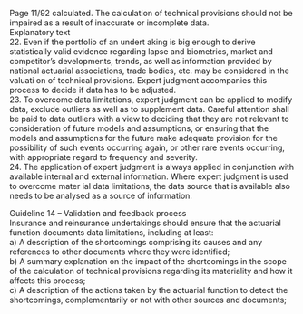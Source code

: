  
Page 11/92 
calculated. The calculation of technical provisions should not be impaired as a result of 
inaccurate or incomplete data.  
Explanatory text  
22. Even if the portfolio of an undert aking is big enough to derive statistically valid evidence 
regarding lapse and biometrics, market and competitor’s developments, trends, as well as 
information provided by national actuarial associations, trade bodies, etc. may be considered in the valuati on of technical provisions. Expert judgment accompanies this 
process to decide if data has to be adjusted.  
23. To overcome data limitations, expert judgment can be applied to modify data, exclude outliers as well as to supplement data. Careful attention shall be paid to data outliers with 
a view to deciding that they are not relevant to consideration of future models and assumptions, or ensuring that the models and assumptions for the future make adequate 
provision for the possibility of such events occurring again, or other rare events occurring, 
with appropriate regard to frequency and severity.  
24. The application of expert judgment is always applied in conjunction with available internal and external information. Where expert judgment is used to overcome mater ial data 
limitations, the data source that is available also needs to be analysed as a source of 
information.  
 
Guideline 14 – Validation and feedback process  
Insurance and reinsurance undertakings should ensure that the actuarial function documents 
data limitations, including at least:  
a) A description of the shortcomings comprising its causes and any references to other 
documents where they were identified;  
b) A summary explanation on the impact of the shortcomings in the scope of the calculation 
of technical provisions regarding its materiality and how it affects this process;  
c) A description of the actions taken by the actuarial function to detect the shortcomings, 
complementarily or not with other sources and documents;  